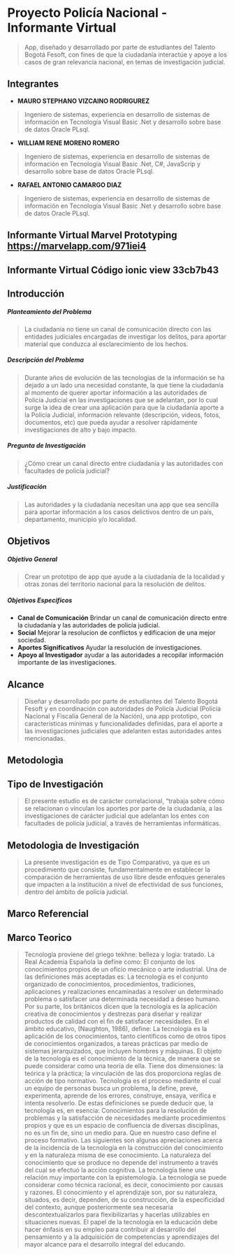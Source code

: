 # Proyecto Policía Nacional - Informante Virtual

>App, diseñado y desarrollado por parte de estudiantes del Talento Bogotá Fesoft, con fines de que la ciudadanía interactúe y apoye a los casos de gran relevancia nacional, en temas de investigación judicial.

## Integrantes

- **MAURO STEPHANO VIZCAINO RODRIGUREZ** 
>Ingeniero de sistemas, experiencia en desarrollo de sistemas de información en Tecnología Visual Basic .Net y desarrollo sobre base de datos Oracle PLsql.
- **WILLIAM RENE MORENO ROMERO** 
>Ingeniero de sistemas, experiencia en desarrollo de sistemas de información en Tecnología Visual Basic .Net, C#, JavaScrip y desarrollo sobre base de datos Oracle PLsql.
- **RAFAEL ANTONIO CAMARGO DIAZ** 
>Ingeniero de sistemas, experiencia en desarrollo de sistemas de información en Tecnología Visual Basic .Net y desarrollo sobre base de datos Oracle PLsql.



## Informante Virtual Marvel Prototyping https://marvelapp.com/971iei4
## Informante Virtual Código ionic view 33cb7b43 


## Introducción

##### Planteamiento del Problema
>La ciudadanía no tiene un canal de comunicación directo con las entidades judiciales encargadas de investigar los delitos, para aportar material que conduzca al esclarecimiento de los hechos.

##### Descripción del Problema
>Durante años de evolución de las tecnologías de la información se ha dejado a un lado una necesidad constante, la que tiene la ciudadanía al momento de querer aportar información a las autoridades de Policía Judicial en las investigaciones que se adelantan, por lo cual surge la idea de crear una aplicación para que la ciudadanía aporte a la Policía Judicial, información relevante (descripción, videos, fotos, documentos, etc) que pueda ayudar a resolver rápidamente investigaciones de alto y bajo impacto.

##### Pregunta de Investigación
>¿Cómo crear un canal directo entre ciudadanía y las autoridades con facultades de policía judicial?

##### Justificación
>Las autoridades y la ciudadanía necesitan una app que sea sencilla para aportar información a los casos delictivos dentro de un país, departamento, municipio y/o localidad.

## Objetivos

##### Objetivo General
>Crear un prototipo de app que ayude a la ciudadanía de la localidad y otras zonas del territorio nacional para la resolución de delitos.

##### Objetivos Especificos
- **Canal de Comunicación** Brindar un canal de comunicación directo entre la ciudadanía y las autoridades de policía judicial.
- **Social** Mejorar la resolucion de conflictos y edificacion de una mejor sociedad.
- **Aportes Significativos** Ayudar la resolución de investigaciones.
- **Apoyo al Investigador** ayudar a las autoridades a recopilar información importante de las investigaciones.

## Alcance
>Diseñar y desarrollado por parte de estudiantes del Talento Bogotá Fesoft y en coordinación con autoridades de Policía Judicial (Policía Nacional y Fiscalía General de la Nación), una app prototipo, con características mínimas y funcionalidades definidas, para el aporte a las investigaciones judiciales que adelanten estas autoridades antes mencionadas.

## Metodologìa

## Tipo de Investigación
>El presente estudio es de carácter correlacional, “trabaja sobre cómo se relacionan o vinculan los aportes por parte de la ciudadanía, a las investigaciones de carácter judicial que adelantan los entes con facultades de policía judicial, a través de herramientas informáticas.

## Metodologìa de Investigación
>La presente investigación es de Tipo Comparativo, ya que es un procedimiento que consiste, fundamentalmente en establecer la comparación de herramientas de uso libre desde enfoques generales que impacten a la institución a nivel de efectividad de sus funciones, dentro del ámbito de policía judicial.

## Marco Referencial

## Marco Teorico

> Tecnología proviene del griego tekhne: belleza y logia: tratado.
La Real Academia Española la define como: El conjunto de los conocimientos propios de un oficio mecánico o arte industrial.
Una de las definiciones más aceptadas es: La tecnología es el conjunto organizado de conocimientos, procedimientos, tradiciones, aplicaciones y realizaciones encaminadas a resolver un determinado problema o  satisfacer una determinada necesidad a deseo humano.
Por su parte, los británicos dicen que la tecnología es la aplicación creativa de conocimientos y destrezas para diseñar y realizar productos de calidad con el fin de satisfacer necesidades.
En el ámbito educativo, (Naughton, 1986), define: La tecnología es la aplicación de los conocimientos, tanto científicos como de otros tipos de conocimientos organizados, a tareas prácticas par medio de sistemas jerarquizados, que incluyen hombres y máquinas.
El objeto de la tecnología es el conocimiento de la técnica, de manera que se puede considerar como una teoría de ella. Tiene dos dimensiones: la teórica y la práctica; la vinculación de las dos proporciona reglas de acción de tipo normativo.
Tecnología es el proceso mediante el cual un equipo de personas busca un problema, la define, prevé, experimenta, aprende de los errores, construye, ensaya, verifica e intenta resolverlo.
De estas definiciones se puede deducir  que, la tecnología es, en esencia: Conocimientos para la resolución de problemas y la satisfacción de necesidades mediante procedimientos propios y que es un espacio de confluencia de diversas disciplinas, no  es un fin de, sino un medio para. Que en nuestro caso define el proceso formativo.
Las siguientes son algunas apreciaciones acerca de la incidencia de la tecnología en la construcción del conocimiento y en la naturaleza misma de ese conocimiento.
> La naturaleza del conocimiento que se produce no depende del instrumento a través del cual se efectuó la acción cognitiva.
> La tecnología tiene una relación muy importante con la epistemología.
> La tecnología se puede considerar como técnica racional, es decir, conocimiento por causas y razones.
> El conocimiento y el aprendizaje son, por su naturaleza, situados, es decir, dependen, de su construcción, de la especificidad del contexto, aunque posteriormente sea necesaria descontextualizarlos para flexibilizarlas y hacerlas utilizables en situaciones nuevas.
> El papel de la tecnología en la educación debe hacer énfasis en su empleo para contribuir al desarrollo del pensamiento  y a la adquisición de competencias y aprendizajes del mayor alcance para el desarrollo integral del educando.